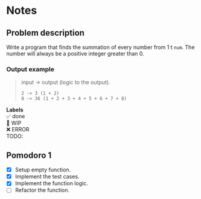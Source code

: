 # Notes

## Problem description

Write a program that finds the summation of every number from 1 t `num`. The number will always be a positive integer greater than 0.

### Output example

> input -> output (logic to the output).
>
> ```text
> 2 -> 3 (1 + 2)
> 8 -> 36 (1 + 2 + 3 + 4 + 5 + 6 + 7 + 8)
> ```

**Labels**  
✅ done  
🚧 WIP  
❌ ERROR  
TODO:

## Pomodoro 1

- [x] Setup empty function.
- [x] Implement the test cases.
- [x] Implement the function logic.
- [ ] Refactor the function.
